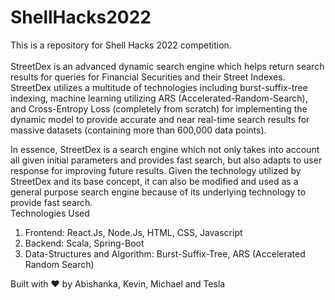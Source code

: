 # ShellHacks2022
This is a repository for Shell Hacks 2022 competition.  <br />  
StreetDex is an advanced dynamic search engine which helps return search results for queries for Financial Securities and their Street Indexes. StreetDex utilizes a multitude of technologies including burst-suffix-tree indexing, machine learning utilizing ARS (Accelerated-Random-Search), and Cross-Entropy Loss (completely from scratch) for implementing the dynamic model to provide accurate and near real-time search results for massive datasets (containing more than 600,000 data points).
 <br />
 
In essence, StreetDex is a search engine which not only takes into account all given initial parameters and provides fast search, but also adapts to user response for improving future results. Given the technology utilized by StreetDex and its base concept, it can also be modified and used as a general purpose search engine because of its underlying technology to provide fast search.
 <br />
 Technologies Used  <br />
 1. Frontend: React.Js, Node.Js, HTML, CSS, Javascript
 2. Backend: Scala, Spring-Boot
 3. Data-Structures and Algorithm: Burst-Suffix-Tree, ARS (Accelerated Random Search)

Built with ❤️ by Abishanka, Kevin, Michael and Tesla
